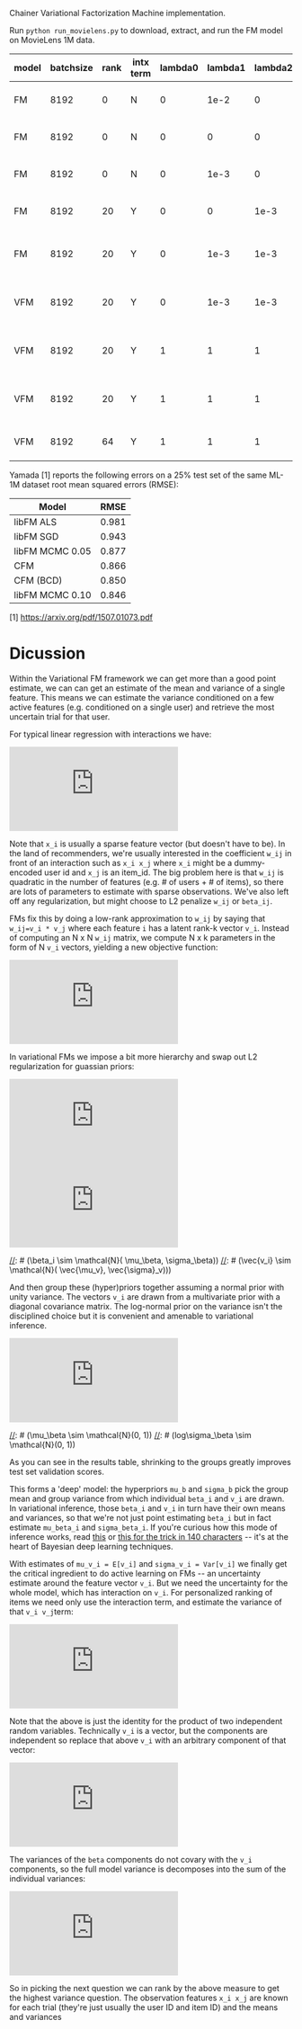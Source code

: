 Chainer Variational Factorization Machine implementation.

Run `python run_movielens.py` to download, extract, and run the FM model
on MovieLens 1M data. 


| model     | batchsize | rank |intx term | lambda0 | lambda1 | lambda2 | RMSE   | Notes |
|-----------|-----------|------|----------|---------|---------|---------| -------| ----- |
| FM        | 8192      |  0   | N        |0        | 1e-2    | 0       | 0.9305 | Regression with regularization |
| FM        | 8192      |  0   | N        |0        | 0       | 0       | 0.9115 | Regression with no regularization |
| FM        | 8192      |  0   | N        |0        | 1e-3    | 0       | 0.9112 | Regression with less regularization |
| FM        | 8192      | 20   | Y        |0        | 0       | 1e-3    | 0.8633 | FM model w/ 20D latent vector |
| FM        | 8192      | 20   | Y        |0        | 1e-3    | 1e-3    | 0.8618 | FM model w/ 20D latent vector and regularization |
|VFM        | 8192      | 20   | Y        |0        | 1e-3    | 1e-3    | 0.8625 | Variational FM model with arbitrary reularization|
|VFM        | 8192      | 20   | Y        |1        | 1       | 1       | 0.8620 | Variational FM model with default priors|
|VFM        | 8192      | 20   | Y        |1        | 1       | 1       | 0.8585 | Variational FM model with grouping|
|VFM        | 8192      | 64   | Y        |1        | 1       | 1       | 0.8800 | Higher rank model does worse|

Yamada [1] reports the following errors on a 25% test set of the same
ML-1M dataset root mean squared errors (RMSE):

| Model             | RMSE  |
|-------------------| ------|
| libFM ALS         | 0.981 |
| libFM SGD         | 0.943 |
| libFM MCMC 0.05   | 0.877 |
| CFM               | 0.866 |
| CFM (BCD)         | 0.850 |
| libFM MCMC 0.10   | 0.846 |

[1] https://arxiv.org/pdf/1507.01073.pdf

# Dicussion

Within the Variational FM framework we can get more than a good point estimate,
we can can get an estimate of the mean and variance of a single feature. This
means we can estimate the variance conditioned on a few active features (e.g.
conditioned on a single user) and retrieve the most uncertain trial for that
user.


For typical linear regression with interactions we have:

![eq1](https://latex.codecogs.com/gif.latex?%5Cdpi%7B300%7D%20y%20%5Csim%20c%20&plus;%20%5CSigma_i%20%5Cbeta_i%20x_i%20&plus;%20%5CSigma_%7Bij%7D%20w_%7Bij%7D%20x_i%20x_j)

[//]: # ( y \sim c + \Sigma_i \beta_i x_i + \Sigma_{ij} w_{ij} x_i x_j)


Note that `x_i` is usually a sparse feature vector (but doesn't have to be). In the land of recommenders, we're usually interested in the coefficient `w_ij` in front of an interaction such as `x_i x_j` where `x_i` might be a dummy-encoded user id and `x_j` is an item_id. The big problem here is that `w_ij` is quadratic in the number of features (e.g. # of users + # of items), so there are lots of parameters to estimate with sparse observations.  We've also left off any regularization, but might choose to L2 penalize `w_ij` or `beta_ij`.

FMs fix this by doing a low-rank approximation to `w_ij` by saying that `w_ij=v_i * v_j` where each feature `i` has a latent rank-k vector `v_i`. Instead of computing an N x N `w_ij` matrix, we compute N x k parameters in the form of N `v_i` vectors, yielding a new objective function:

![eq2](https://latex.codecogs.com/gif.latex?%5Cdpi%7B300%7D%20y%20%5Csim%20c%20&plus;%20%5CSigma_i%20%5Cbeta_i%20x_i%20&plus;%20%5CSigma_%7Bij%7D%20%5Cvec%7Bv_i%7D%20%5Ccdot%20%5Cvec%7Bv_j%7D%20x_i%20x_j)

[//]: # ( y \sim c + \Sigma_i \beta_i x_i + \Sigma_{ij} \vec{v_i} \cdot \vec{v_j} x_i x_j)

In variational FMs we impose a bit more hierarchy and swap out L2 regularization for guassian priors:

![eq3](https://latex.codecogs.com/gif.latex?%5Cinline%20%5Cdpi%7B300%7D%20%5Cbeta_i%20%5Csim%20%5Cmathcal%7BN%7D%28%20%5Cmu_%5Cbeta%2C%20%5Csigma_%5Cbeta%29)
![eq3b](https://latex.codecogs.com/gif.latex?%5Cinline%20%5Cdpi%7B300%7D%20%5Cvec%7Bv_i%7D%20%5Csim%20%5Cmathcal%7BN%7D%28%20%5Cvec%7B%5Cmu_v%7D%2C%20%5Cvec%7B%5Csigma%7D_v%29%29)

[//]: # (\beta_i \sim \mathcal{N}( \mu_\beta, \sigma_\beta))
[//]: # (\vec{v_i} \sim \mathcal{N}( \vec{\mu_v}, \vec{\sigma}_v)))

And then group these (hyper)priors together assuming a normal prior with unity variance.  The vectors `v_i` are drawn from a multivariate prior with a diagonal covariance matrix. The log-normal prior on the variance isn't the disciplined choice but it is convenient and amenable to variational inference.

![eq3](https://latex.codecogs.com/gif.latex?%5Cinline%20%5Cdpi%7B300%7D%20%5Cmu_%5Cbeta%20%5Csim%20%5Cmathcal%7BN%7D%280%2C%201%29%5C%5C%20log%5Csigma_%5Cbeta%20%5Csim%20%5Cmathcal%7BN%7D%280%2C%201%29)

[//]: # (\mu_\beta \sim \mathcal{N}(0, 1))
[//]: # (log\sigma_\beta \sim \mathcal{N}(0, 1))

As you can see in the results table, shrinking to the groups greatly improves test set validation scores.

This forms a 'deep' model: the hyperpriors `mu_b` and `sigma_b` pick the group mean and group variance from which individual `beta_i` and `v_i` are drawn. In variational inference, those `beta_i` and  `v_i` in turn have their own means and variances, so that we're not just point estimating `beta_i` but in fact estimate `mu_beta_i` and `sigma_beta_i`. If you're curious how this mode of inference works, read [this](http://blog.shakirm.com/2015/10/machine-learning-trick-of-the-day-4-reparameterisation-tricks/) or [this for the trick in 140 characters](https://twitter.com/ryan_p_adams/status/663049108689715200) -- it's at the heart of Bayesian deep learning techniques.


With estimates of `mu_v_i = E[v_i]` and `sigma_v_i = Var[v_i]` we finally get the critical ingredient to do active learning on FMs -- an uncertainty estimate around the feature vector `v_i`. But we need the uncertainty for the whole model, which has interaction on `v_i`. For personalized ranking of items we need only use the interaction term, and estimate the variance of that `v_i v_j`term: 

![eq4](https://latex.codecogs.com/gif.latex?%5Cdpi%7B300%7D%20var%5Bv_i%20v_j%5D%20%3D%20%5Csigma_%7Bv_i%7D%20%5Csigma_%7Bv_j%7D%20&plus;%20%5Csigma_%7Bv_i%7D%20%5Cmu_%7Bv_j%7D%20&plus;%20%5Csigma_%7Bv_j%7D%20%5Cmu_%7Bv_i%7D)

[//]: # (var[v_i v_j] = \sigma_{v_i} \sigma_{v_j} + \sigma_{v_i} \mu_{v_j} + \sigma_{v_j} \mu_{v_i})

Note that the above is just the identity for the product of two independent random variables. Technically `v_i` is a vector, but the components are independent so replace that above `v_i` with an arbitrary component of that vector:

![eq4b](https://latex.codecogs.com/gif.latex?%5Cdpi%7B300%7D%20var%5Bv_i%20v_j%5D%20%3D%20%5Cvec%7B%5Csigma_%7Bv_i%7D%7D%20%5Ccdot%20%5Cvec%7B%5Csigma_%7Bv_j%7D%7D%20&plus;%20%5Cvec%7B%5Csigma_%7Bv_i%7D%7D%20%5Ccdot%20%5Cvec%7B%5Cmu_%7Bv_j%7D%7D%20&plus;%20%5Cvec%7B%5Csigma_%7Bv_j%7D%7D%20%5Ccdot%20%5Cvec%7B%20%5Cmu_%7Bv_i%7D%7D)

[//]: # (var[v_i v_j] = \vec{\sigma_{v_i}} \cdot \vec{\sigma_{v_j}} + \vec{\sigma_{v_i}} \cdot \vec{\mu_{v_j}} + \vec{\sigma_{v_j}} \cdot \vec{ \mu_{v_i}})

The variances of the `beta` components do not covary with the `v_i` components, so the full model variance is decomposes into the sum of the individual variances:

![eq5](https://latex.codecogs.com/gif.latex?%5Cdpi%7B300%7D%20var%5B%5CSigma_i%5Cbeta_i%20x_i%20&plus;%20%5CSigma_%7Bij%7D%20v_i%20v_j%20x_i%20x_j%5D%20%3D%5C%5C%20%5CSigma_i%20var%5B%5Cbeta_i%5D%20x_i%20x_j%20&plus;%20%5CSigma_%7Bij%7D%20var%5Bv_i%20v_j%5D%20x_i%20x_j%20%3D%20%5C%5C%20%5CSigma_i%20%5Csigma_%7B%5Cbeta_i%7D%20x_i%20x_j%20&plus;%20%5CSigma_%7Bij%7D%20%5B%5Cvec%7B%5Csigma_%7Bv_i%7D%7D%20%5Ccdot%20%5Cvec%7B%5Csigma_%7Bv_j%7D%7D%20&plus;%20%5Cvec%7B%5Csigma_%7Bv_i%7D%7D%20%5Ccdot%20%5Cvec%7B%5Cmu_%7Bv_j%7D%7D%20&plus;%20%5Cvec%7B%5Csigma_%7Bv_j%7D%7D%20%5Ccdot%20%5Cvec%7B%20%5Cmu_%7Bv_i%7D%7D%5D%20x_i%20x_j)

[//]: # ( var[\Sigma_i\beta_i x_i + \Sigma_{ij} v_i v_j x_i x_j] =\\ \Sigma_i var[\beta_i] x_i x_j + \Sigma_{ij} var[v_i v_j] x_i x_j = \\ \Sigma_i \sigma_{\beta_i} x_i x_j + \Sigma_{ij} [\vec{\sigma_{v_i}} \cdot \vec{\sigma_{v_j}} + \vec{\sigma_{v_i}} \cdot \vec{\mu_{v_j}} + \vec{\sigma_{v_j}} \cdot \vec{ \mu_{v_i}}] x_i x_j )

So in picking the next question we can rank by the above measure to get the highest variance question. The observation features `x_i x_j` are known for each trial (they're just usually the user ID and item ID) and the means and variances  
